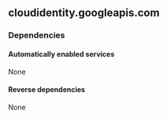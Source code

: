 ## cloudidentity.googleapis.com

### Dependencies

#### Automatically enabled services

None

#### Reverse dependencies

None
